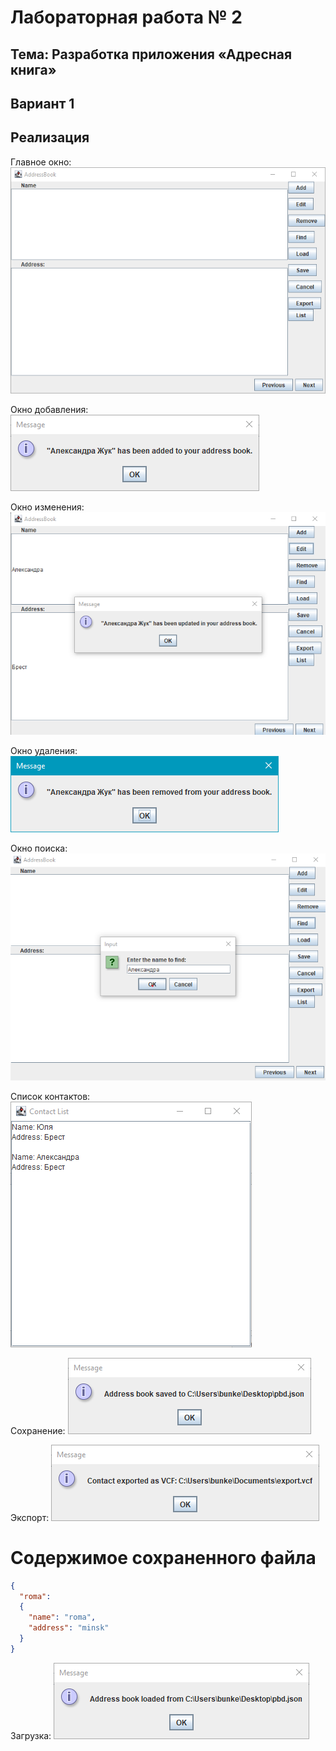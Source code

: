 # Лабораторная работа № 2

## Тема: Разработка приложения «Адресная книга»

## Вариант 1

## Реализация

Главное окно:
   ![nonlin](image/interface.png)

Окно добавления:
   ![nonlin](image/add.png)

Окно изменения:
   ![nonlin](image/redach.png)

Окно удаления:
   ![nonlin](image/delete.png)

Окно поиска:
   ![nonlin](image/find.png)

Список контактов:
   ![nonlin](image/list.png)

Сохранение:
   ![nonlin](image/save.png)

Экспорт:
   ![nonlin](image/export.png)

# Содержимое сохраненного файла

```json
{
  "roma": 
  {
    "name": "roma",
    "address": "minsk"
  }
}
```

Загрузка:
   ![nonlin](image/load.png)
   
